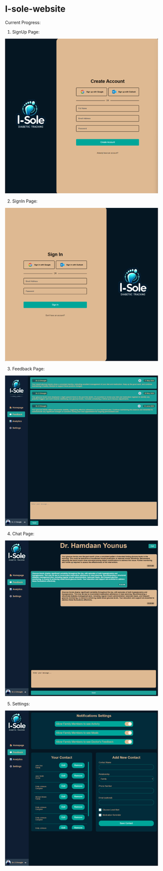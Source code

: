 # I-sole-website

Current Progress:

1. SignUp Page:

![Alt text](image-3.png)

2. SignIn Page:

![Alt text](image-4.png)

3. Feedback Page:

![Alt text](image.png)

4. Chat Page:

![Alt text](image-9.png)

5. Settings:

![Alt text](image-8.png)
